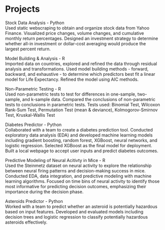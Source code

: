 # Projects

Stock Data Analysis - Python  
Used static webscraping to obtain and organize stock data from Yahoo Finance. Visualized price changes, volume changes, and cumulative monthly return percentages. Designed an investment strategy to determine whether all-in investment or dollar-cost averaging would produce the largest percent return.

Model Building & Analysis - R  
Imported data on countries, explored and refined the data through residual analysis and transformations. Used model building methods - forward, backward, and exhaustive - to determine which predictors best fit a linear model for Life Expectancy. Refined the model using AIC methods.

Non-Parametric Testing - R  
Used non-parametric tests to test for differences in one-sample, two-sample, and k-sample data. Compared the conclusions of non-parametric tests to conclusions in parametric tests. Tests used: Binomial Test, Wilcoxon Rank-Sum Test, Permutation Test (mean & deviance), Kolmogorov-Smirnov Test, Kruskal-Wallis Test

Diabetes Predictor - Python  
Collaborated with a team to create a diabetes prediction tool. Conducted exploratory data analysis (EDA) and developed machine learning models including gradient boosting, random forest, XGBoost, neural networks, and logistic regression. Selected XGBoost as the final model for deployment. Built a local webpage to accept user inputs and predict diabetes outcomes.

Predictive Modeling of Neural Acitivty in Mice - R  
Used the Steinmetz dataset on neural activity to explore the relationship between neural firing patterns and decision-making success in mice. Conducted EDA, data integration, and predictive modeling with machine learning algorithms. Focused on time bins of neural activity to identify those most informative for predicting decision outcomes, emphasizing their importance during the decision phase.

Asteroids Predictor - Python  
Worked with a team to predict whether an asteroid is potentially hazardous based on input features. Developed and evaluated models including decision trees and logistic regression to classify potentially hazardous asteroids effectively.

